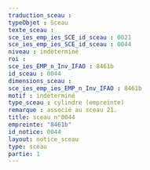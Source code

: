 ```yaml
---
traduction_sceau : 
typeObjet : Sceau
texte_sceau : 
sce_ies_emp_ies_SCE_id_sceau : 0021
sce_ies_emp_ies_SCE_id_sceau : 0044
niveau : indéterminé
roi : 
sce_ies_EMP_n_Inv_IFAO : 8461b
id_sceau : 0044
dimensions_sceau : 
sce_ies_emp_ies_EMP_n_Inv_IFAO : 8461b
motif : indéterminé
type_sceau : cylindre (empreinte)
remarque : associé au sceau 21.
title: sceau n°0044
empreinte: "8461b"
id_notice: 0044
layout: notice_sceau
type: sceau
partie: 1
---
```

